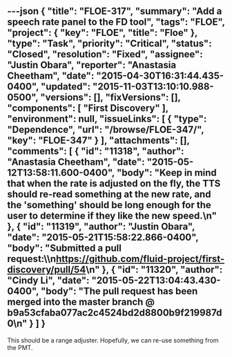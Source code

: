 ---json
{
  "title": "FLOE-317",
  "summary": "Add a speech rate panel to the FD tool",
  "tags": "FLOE",
  "project": {
    "key": "FLOE",
    "title": "Floe"
  },
  "type": "Task",
  "priority": "Critical",
  "status": "Closed",
  "resolution": "Fixed",
  "assignee": "Justin Obara",
  "reporter": "Anastasia Cheetham",
  "date": "2015-04-30T16:31:44.435-0400",
  "updated": "2015-11-03T13:10:10.988-0500",
  "versions": [],
  "fixVersions": [],
  "components": [
    "First Discovery"
  ],
  "environment": null,
  "issueLinks": [
    {
      "type": "Dependence",
      "url": "/browse/FLOE-347/",
      "key": "FLOE-347"
    }
  ],
  "attachments": [],
  "comments": [
    {
      "id": "11318",
      "author": "Anastasia Cheetham",
      "date": "2015-05-12T13:58:11.600-0400",
      "body": "Keep in mind that when the rate is adjusted on the fly, the TTS should re-read something at the new rate, and the 'something' should be long enough for the user to determine if they like the new speed.\n"
    },
    {
      "id": "11319",
      "author": "Justin Obara",
      "date": "2015-05-21T15:58:22.866-0400",
      "body": "Submitted a pull request:\\\n<https://github.com/fluid-project/first-discovery/pull/54>\n"
    },
    {
      "id": "11320",
      "author": "Cindy Li",
      "date": "2015-05-22T13:04:43.430-0400",
      "body": "The pull request has been merged into the master branch @ b9a53cfaba077ac2c4524bd2d8800b9f219987d0\n"
    }
  ]
}
---
This should be a range adjuster. Hopefully, we can re-use something from the PMT.

        